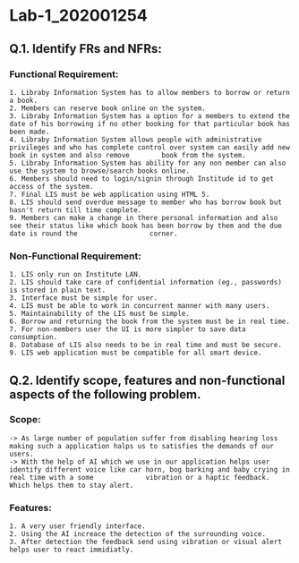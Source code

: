 # Lab-1_202001254

## Q.1. Identify FRs and NFRs:
  ### Functional Requirement:
    1. Libraby Information System has to allow members to borrow or return a book.
    2. Members can reserve book online on the system.
    3. Libraby Information System has a option for a members to extend the date of his borrowing if no other booking for that particular book has been made.
    4. Libraby Information System allows people with administrative privileges and who has complete control over system can easily add new book in system and also remove        book from the system.
    5. Libraby Information System has ability for any non member can also use the system to browse/search books online.
    6. Members should need to login/signin through Institude id to get access of the system.
    7. Final LIS must be web application using HTML 5.
    8. LIS should send overdue message to member who has borrow book but hasn't return till time complete.
    9. Members can make a change in there personal information and also see their status like which book has been borrow by them and the due date is round the                  corner.
    
  ### Non-Functional Requirement:
    1. LIS only run on Institute LAN.
    2. LIS should take care of confidential information (eg., passwords) is stored in plain text.
    3. Interface must be simple for user.
    4. LIS must be able to work in concurrent manner with many users.
    5. Maintainability of the LIS must be simple.
    6. Borrow and returning the book from the system must be in real time.
    7. For non-members user the UI is more simpler to save data consumption.
    8. Database of LIS also needs to be in real time and must be secure.
    9. LIS web application must be compatible for all smart device.
    
## Q.2. Identify scope, features and non-functional aspects of the following problem.
### Scope:
    -> As large number of population suffer from disabling hearing loss making such a application halps us to satisfies the demands of our users.
    -> With the help of AI which we use in our application helps user identify different voice like car horn, bog barking and baby crying in real time with a some             vibration or a haptic feedback. Which helps them to stay alert.
    
### Features:
    1. A very user friendly interface.
    2. Using the AI increace the detection of the surrounding voice.
    3. After detection the feedback send using vibration or visual alert helps user to react immidiatly.
    

    
